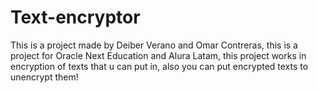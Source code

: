 # Text-encryptor
This is a project made by Deiber Verano and Omar Contreras, this is a project for Oracle Next Education and Alura Latam, this project works in encryption of texts that u can put in, also you can put encrypted texts to unencrypt them!
